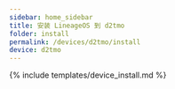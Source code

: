 ```yaml
---
sidebar: home_sidebar
title: 安装 LineageOS 到 d2tmo
folder: install
permalink: /devices/d2tmo/install
device: d2tmo
---
```

{% include templates/device_install.md %}

